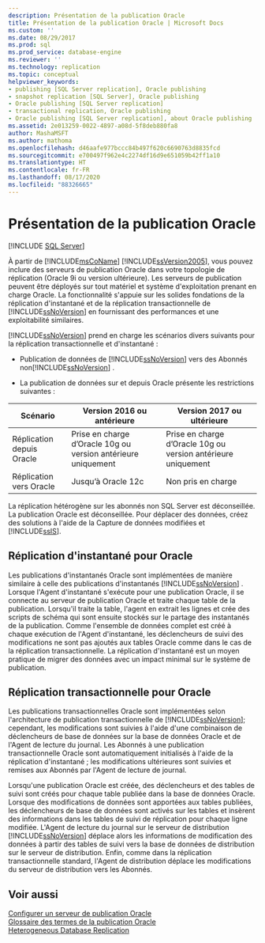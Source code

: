 ```yaml
---
description: Présentation de la publication Oracle
title: Présentation de la publication Oracle | Microsoft Docs
ms.custom: ''
ms.date: 08/29/2017
ms.prod: sql
ms.prod_service: database-engine
ms.reviewer: ''
ms.technology: replication
ms.topic: conceptual
helpviewer_keywords:
- publishing [SQL Server replication], Oracle publishing
- snapshot replication [SQL Server], Oracle publishing
- Oracle publishing [SQL Server replication]
- transactional replication, Oracle publishing
- Oracle publishing [SQL Server replication], about Oracle publishing
ms.assetid: 2e013259-0022-4897-a08d-5f8deb880fa8
author: MashaMSFT
ms.author: mathoma
ms.openlocfilehash: d46aafe977bccc84b497f620c6690763d8835fcd
ms.sourcegitcommit: e700497f962e4c2274df16d9e651059b42ff1a10
ms.translationtype: HT
ms.contentlocale: fr-FR
ms.lasthandoff: 08/17/2020
ms.locfileid: "88326665"
---
```

# <a name="oracle-publishing-overview"></a>Présentation de la publication Oracle  
[!INCLUDE [SQL Server](../../../includes/applies-to-version/sqlserver.md)]

À partir de [!INCLUDE[msCoName](../../../includes/msconame-md.md)] [!INCLUDE[ssVersion2005](../../../includes/ssversion2005-md.md)], vous pouvez inclure des serveurs de publication Oracle dans votre topologie de réplication (Oracle 9i ou version ultérieure). Les serveurs de publication peuvent être déployés sur tout matériel et système d'exploitation prenant en charge Oracle. La fonctionnalité s'appuie sur les solides fondations de la réplication d'instantané et de la réplication transactionnelle de [!INCLUDE[ssNoVersion](../../../includes/ssnoversion-md.md)] en fournissant des performances et une exploitabilité similaires.  
  
[!INCLUDE[ssNoVersion](../../../includes/ssnoversion-md.md)] prend en charge les scénarios divers suivants pour la réplication transactionnelle et d'instantané :  
  
-   Publication de données de [!INCLUDE[ssNoVersion](../../../includes/ssnoversion-md.md)] vers des Abonnés non[!INCLUDE[ssNoVersion](../../../includes/ssnoversion-md.md)] .  

-   La publication de données sur et depuis Oracle présente les restrictions suivantes :  

  |Scénario| Version 2016 ou antérieure |Version 2017 ou ultérieure |
  |-------|-------|--------|
  |Réplication depuis Oracle |Prise en charge d’Oracle 10g ou version antérieure uniquement |Prise en charge d’Oracle 10g ou version antérieure uniquement |
  |Réplication vers Oracle |Jusqu’à Oracle 12c |Non pris en charge |


 La réplication hétérogène sur les abonnés non SQL Server est déconseillée. La publication Oracle est déconseillée. Pour déplacer des données, créez des solutions à l'aide de la Capture de données modifiées et [!INCLUDE[ssIS](../../../includes/ssis-md.md)].  

  
## <a name="snapshot-replication-for-oracle"></a>Réplication d'instantané pour Oracle  
 Les publications d'instantanés Oracle sont implémentées de manière similaire à celle des publications d'instantanés [!INCLUDE[ssNoVersion](../../../includes/ssnoversion-md.md)] . Lorsque l'Agent d'instantané s'exécute pour une publication Oracle, il se connecte au serveur de publication Oracle et traite chaque table de la publication. Lorsqu'il traite la table, l'agent en extrait les lignes et crée des scripts de schéma qui sont ensuite stockés sur le partage des instantanés de la publication. Comme l'ensemble de données complet est créé à chaque exécution de l'Agent d'instantané, les déclencheurs de suivi des modifications ne sont pas ajoutés aux tables Oracle comme dans le cas de la réplication transactionnelle. La réplication d'instantané est un moyen pratique de migrer des données avec un impact minimal sur le système de publication.  
  
## <a name="transactional-replication-for-oracle"></a>Réplication transactionnelle pour Oracle  
 Les publications transactionnelles Oracle sont implémentées selon l'architecture de publication transactionnelle de [!INCLUDE[ssNoVersion](../../../includes/ssnoversion-md.md)]; cependant, les modifications sont suivies à l'aide d'une combinaison de déclencheurs de base de données sur la base de données Oracle et de l'Agent de lecture du journal. Les Abonnés à une publication transactionnelle Oracle sont automatiquement initialisés à l'aide de la réplication d'instantané ; les modifications ultérieures sont suivies et remises aux Abonnés par l'Agent de lecture de journal.  
  
 Lorsqu'une publication Oracle est créée, des déclencheurs et des tables de suivi sont créés pour chaque table publiée dans la base de données Oracle. Lorsque des modifications de données sont apportées aux tables publiées, les déclencheurs de base de données sont activés sur les tables et insèrent des informations dans les tables de suivi de réplication pour chaque ligne modifiée. L'Agent de lecture du journal sur le serveur de distribution [!INCLUDE[ssNoVersion](../../../includes/ssnoversion-md.md)] déplace alors les informations de modification des données à partir des tables de suivi vers la base de données de distribution sur le serveur de distribution. Enfin, comme dans la réplication transactionnelle standard, l'Agent de distribution déplace les modifications du serveur de distribution vers les Abonnés.  
  
## <a name="see-also"></a>Voir aussi  
 [Configurer un serveur de publication Oracle](../../../relational-databases/replication/non-sql/configure-an-oracle-publisher.md)   
 [Glossaire des termes de la publication Oracle](../../../relational-databases/replication/non-sql/glossary-of-terms-for-oracle-publishing.md)   
 [Heterogeneous Database Replication](../../../relational-databases/replication/non-sql/heterogeneous-database-replication.md)  
  
  
